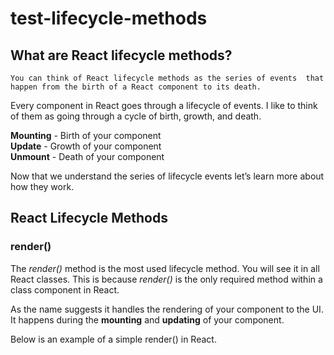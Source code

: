 # test-lifecycle-methods

## What are React lifecycle methods?

`You can think of React lifecycle methods as the series of events  that happen from the birth of a React component to its death.`

Every component in React goes through a lifecycle of events. 
I like to think of them as going through a cycle of birth, growth, and death.

**Mounting** - Birth of your component  
**Update** - Growth of your component  
**Unmount** - Death of your component  
      
Now that we understand the series of lifecycle events let’s learn more about how they work.

## React Lifecycle Methods

### render()

The _render()_ method is the most used lifecycle method. You will see it in all React classes.  This is because _render()_ is the only required method within a class component in React.

As the name suggests it handles the rendering of your component to the UI.  It happens during the **mounting** and **updating** of your component.

Below is an example of a simple render() in React.

